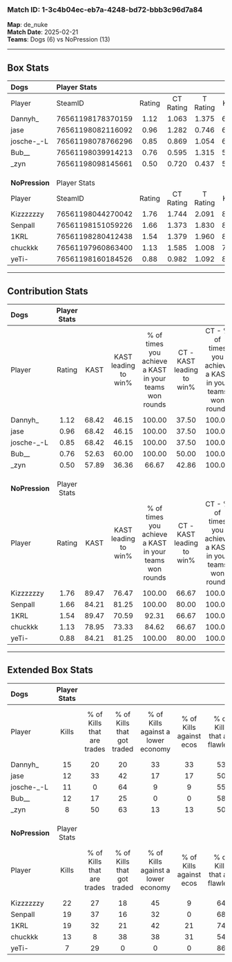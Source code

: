 ### Match ID: 1-3c4b04ec-eb7a-4248-bd72-bbb3c96d7a84  
**Map**: de_nuke  
**Match Date**: 2025-02-21  
**Teams**: Dogs (6) vs NoPression (13)  

---  

## Box Stats  

| **Dogs**       | Player Stats      |        |           |          |       |       |       |         |        |      |     |
| :- | :- | :-: | :-: | :-: | :-: | :-: | :-: | :-: | :-: | :-: | :-: |
| Player         | SteamID           | Rating | CT Rating | T Rating | KAST  |  ADR  | Kills | Assists | Deaths | K/D  | HS% |
| Dannyh_        | 76561198178370159 |  1.12  |   1.063   |  1.375   | 68.42 | 87.7  |  15   |    3    |   15   | 1.00 | 66  |
| jase           | 76561198082116092 |  0.96  |   1.282   |  0.746   | 68.42 | 79.3  |  12   |    4    |   15   | 0.80 | 41  |
| josche-_-L     | 76561198078766296 |  0.85  |   0.869   |  1.054   | 68.42 | 69.4  |  11   |    3    |   16   | 0.69 | 72  |
| Bub__          | 76561198039914213 |  0.76  |   0.595   |  1.315   | 52.63 | 57.3  |  12   |    2    |   15   | 0.80 | 33  |
| _zyn           | 76561198098145661 |  0.50  |   0.720   |  0.437   | 57.89 | 55.4  |   8   |    2    |   19   | 0.42 | 87  |
|                |                   |        |           |          |       |       |       |         |        |      |     |
|                |                   |        |           |          |       |       |       |         |        |      |     |
|                |                   |        |           |          |       |       |       |         |        |      |     |
| **NoPression** | Player Stats      |        |           |          |       |       |       |         |        |      |     |
| Player         | SteamID           | Rating | CT Rating | T Rating | KAST  |  ADR  | Kills | Assists | Deaths | K/D  | HS% |
| Kizzzzzzy      | 76561198044270042 |  1.76  |   1.744   |  2.091   | 89.47 | 124.7 |  22   |    8    |   14   | 1.57 | 63  |
| Senpall        | 76561198151059226 |  1.66  |   1.373   |  1.830   | 84.21 | 92.0  |  19   |    4    |   7    | 2.71 | 52  |
| 1KRL           | 76561198280412438 |  1.54  |   1.379   |  1.960   | 89.47 | 85.1  |  19   |    4    |   12   | 1.58 | 42  |
| chuckkk        | 76561197960863400 |  1.13  |   1.585   |  1.008   | 78.95 | 74.7  |  13   |    5    |   13   | 1.00 | 38  |
| yeTi-          | 76561198160184526 |  0.88  |   0.982   |  1.092   | 84.21 | 56.9  |   7   |    8    |   12   | 0.58 | 57  |
---  

## Contribution Stats  

| **Dogs**       | Player Stats |       |                      |                                                        |                           |                                                             |                          |                                                            |
| :- | :-: | :-: | :-: | :-: | :-: | :-: | :-: | :-: |
| Player         |    Rating    | KAST  | KAST leading to win% | % of times you achieve a KAST in your teams won rounds | CT - KAST leading to win% | CT - % of times you achieve a KAST in your teams won rounds | T - KAST leading to win% | T - % of times you achieve a KAST in your teams won rounds |
| Dannyh_        |     1.12     | 68.42 |        46.15         |                         100.00                         |           37.50           |                           100.00                            |          60.00           |                           100.00                           |
| jase           |     0.96     | 68.42 |        46.15         |                         100.00                         |           37.50           |                           100.00                            |          60.00           |                           100.00                           |
| josche-_-L     |     0.85     | 68.42 |        46.15         |                         100.00                         |           37.50           |                           100.00                            |          60.00           |                           100.00                           |
| Bub__          |     0.76     | 52.63 |        60.00         |                         100.00                         |           50.00           |                           100.00                            |          75.00           |                           100.00                           |
| _zyn           |     0.50     | 57.89 |        36.36         |                         66.67                          |           42.86           |                           100.00                            |          25.00           |                           33.33                            |
|                |              |       |                      |                                                        |                           |                                                             |                          |                                                            |
|                |              |       |                      |                                                        |                           |                                                             |                          |                                                            |
|                |              |       |                      |                                                        |                           |                                                             |                          |                                                            |
| **NoPression** | Player Stats |       |                      |                                                        |                           |                                                             |                          |                                                            |
| Player         |    Rating    | KAST  | KAST leading to win% | % of times you achieve a KAST in your teams won rounds | CT - KAST leading to win% | CT - % of times you achieve a KAST in your teams won rounds | T - KAST leading to win% | T - % of times you achieve a KAST in your teams won rounds |
| Kizzzzzzy      |     1.76     | 89.47 |        76.47         |                         100.00                         |           66.67           |                           100.00                            |          81.82           |                           100.00                           |
| Senpall        |     1.66     | 84.21 |        81.25         |                         100.00                         |           80.00           |                           100.00                            |          81.82           |                           100.00                           |
| 1KRL           |     1.54     | 89.47 |        70.59         |                         92.31                          |           66.67           |                           100.00                            |          72.73           |                           88.89                            |
| chuckkk        |     1.13     | 78.95 |        73.33         |                         84.62                          |           66.67           |                           100.00                            |          77.78           |                           77.78                            |
| yeTi-          |     0.88     | 84.21 |        81.25         |                         100.00                         |           80.00           |                           100.00                            |          81.82           |                           100.00                           |
---  

## Extended Box Stats  

| **Dogs**       | Player Stats |                            |                            |                                    |                         |                              |                                 |        |                             |                                     |                          |                               |                            |
| :- | :-: | :-: | :-: | :-: | :-: | :-: | :-: | :-: | :-: | :-: | :-: | :-: | :-: |
| Player         |    Kills     | % of Kills that are trades | % of Kills that got traded | % of Kills against a lower economy | % of Kills against ecos | % of Kills that are flawless | % of Kills that are close duels | Deaths | % of Deaths that get traded | % of Deaths against a lower economy | % of Deaths against ecos | % of Deaths that are flawless | % of Deaths that are close |
| Dannyh_        |      15      |             20             |             20             |                 33                 |           33            |              53              |                0                |   15   |             13              |                  7                  |            7             |              67               |             0              |
| jase           |      12      |             33             |             42             |                 17                 |           17            |              50              |               17                |   15   |             27              |                 13                  |            13            |              73               |             7              |
| josche-_-L     |      11      |             0              |             64             |                 9                  |            9            |              55              |                0                |   16   |             19              |                 13                  |            13            |              69               |             0              |
| Bub__          |      12      |             17             |             25             |                 0                  |            0            |              58              |                8                |   15   |             20              |                  7                  |            7             |              53               |             13             |
| _zyn           |      8       |             50             |             63             |                 13                 |           13            |              50              |                0                |   19   |             21              |                 11                  |            11            |              74               |             16             |
|                |              |                            |                            |                                    |                         |                              |                                 |        |                             |                                     |                          |                               |                            |
|                |              |                            |                            |                                    |                         |                              |                                 |        |                             |                                     |                          |                               |                            |
|                |              |                            |                            |                                    |                         |                              |                                 |        |                             |                                     |                          |                               |                            |
| **NoPression** | Player Stats |                            |                            |                                    |                         |                              |                                 |        |                             |                                     |                          |                               |                            |
| Player         |    Kills     | % of Kills that are trades | % of Kills that got traded | % of Kills against a lower economy | % of Kills against ecos | % of Kills that are flawless | % of Kills that are close duels | Deaths | % of Deaths that get traded | % of Deaths against a lower economy | % of Deaths against ecos | % of Deaths that are flawless | % of Deaths that are close |
| Kizzzzzzy      |      22      |             27             |             18             |                 45                 |            9            |              64              |                5                |   14   |             50              |                 29                  |            7             |              57               |             14             |
| Senpall        |      19      |             37             |             16             |                 32                 |            0            |              68              |               16                |   7    |              0              |                 14                  |            0             |              43               |             0              |
| 1KRL           |      19      |             32             |             21             |                 42                 |           21            |              74              |                0                |   12   |             58              |                 33                  |            0             |              50               |             0              |
| chuckkk        |      13      |             8              |             38             |                 38                 |           31            |              54              |                8                |   13   |             23              |                 31                  |            0             |              54               |             0              |
| yeTi-          |      7       |             29             |             0              |                 0                  |            0            |              86              |               14                |   12   |             50              |                 33                  |            8             |              58               |             8              |
